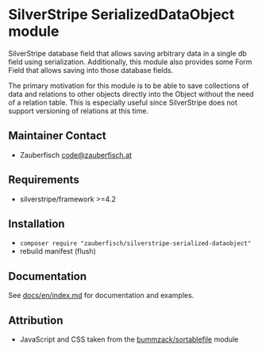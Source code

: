 # SilverStripe SerializedDataObject module

SilverStripe database field that allows saving arbitrary data in a single db field using serialization.
 Additionally, this module also provides some Form Field that allows saving into those database fields.

The primary motivation for this module is to be able to save collections of data and relations to
 other objects directly into the Object without the need of a relation table. This is especially useful
 since SilverStripe does not support versioning of relations at this time.

## Maintainer Contact

* Zauberfisch <code@zauberfisch.at>

## Requirements

* silverstripe/framework >=4.2

## Installation

* `composer require "zauberfisch/silverstripe-serialized-dataobject"`
* rebuild manifest (flush)

## Documentation

See [docs/en/index.md](docs/en/index.md) for documentation and examples.

## Attribution

- JavaScript and CSS taken from the [bummzack/sortablefile](https://packagist.org/packages/bummzack/sortablefile) module 
